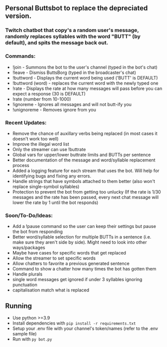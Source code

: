 ## Personal Buttsbot to replace the depreciated version.

### Twitch chatbot that copy's a random user's message, randomly replaces syllables with the word "BUTT" (by default), and spits the message back out.

### Commands:

- !join - Summons the bot to the user's channel (typed in the bot's chat)
- !leave - Dismiss ButtsBorg (typed in the broadcaster's chat)
- !buttword - Displays the current word being used ('BUTT' is DEFAULT)
- !buttword (word) - replaces the current word with the newly typed one
- !rate - Displays the rate at how many messages will pass before you can expect a response (30 is DEFAULT)
- !rate (number from 10-1000)
- !ignoreme - Ignores all messages and will not butt-ify you
- !unignoreme - Removes ignore from you

### Recent Updates:

- Remove the chance of auxillary verbs being replaced (in most cases it doesn't work too well)
- Improve the illegal word list
- Only the streamer can use !buttrate
- Global vars for upper/lower buttrate limits and BUTTs per sentence
- Better documentation of the message and word/syllable replacement process
- Added a logging feature for each stream that uses the bot. Will help for identifying bugs and fixing any errors.
- Handle strings that have symbols attached to them better (also won't replace single-symbol syllables)
- Protection to prevent the bot from getting too unlucky (If the rate is 1/30 messages and the rate has been passed, every next chat message will lower the rate by 1 until the bot responds)

### Soon/To-Do/Ideas:

- Add a !pause command so the user can keep their settings but pause the bot from responding
- Better word/syllable selection for multiple BUTTs in a sentence (i.e. make sure they aren't side by side). Might need to look into other ways/packages
- Maybe have cases for specific words that get replaced
- Allow the streamer to set specific words
- Allow chatters to favorite a previous generated sentence
- Command to show a chatter how many times the bot has gotten them
- Handle plurals
- single word messages get ignored if under 3 syllables ignoring punctuation
- capitalisation match what is replaced

## Running

- Use python >=3.9
- Install dependencies with `pip install -r requirements.txt`
- Setup your .env file with your channel's token/names (refer to the .env sample file)
- Run with `py bot.py`

